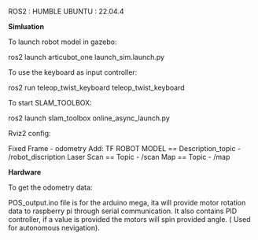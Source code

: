 ROS2 : HUMBLE
UBUNTU : 22.04.4

**Simluation** 

To launch robot model in gazebo:

ros2 launch articubot_one launch_sim.launch.py 

To use the keyboard as input controller:

ros2 run teleop_twist_keyboard teleop_twist_keyboard

To start SLAM_TOOLBOX:

ros2 launch slam_toolbox online_async_launch.py 

Rviz2 config:

Fixed Frame - odometry
Add: 
  TF
  ROBOT MODEL == Description_topic - /robot_discription
  Laser Scan == Topic - /scan
  Map == Topic - /map

**Hardware**

To get the odometry data: 

POS_output.ino file is for the arduino mega, ita will provide motor rotation data to raspberry pi through serial communication.
It also contains PID controller, if a value is provided the motors will spin provided angle. ( Used for autonomous nevigation).
